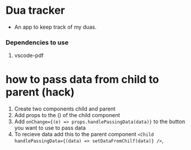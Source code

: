 # Dua tracker

- An app to keep track of my duas.

### Dependencies to use

1. vscode-pdf

# how to pass data from child to parent (hack)

1. Create two components child and parent
2. Add props to the () of the child component
3. Add `onChange={(e) => props.handlePassingData(data)}` to the button you want to use to pass data
4. To recieve data add this to the parent component `<Child handlePassingData={(data) => setDataFromChilf(data)} />`,
